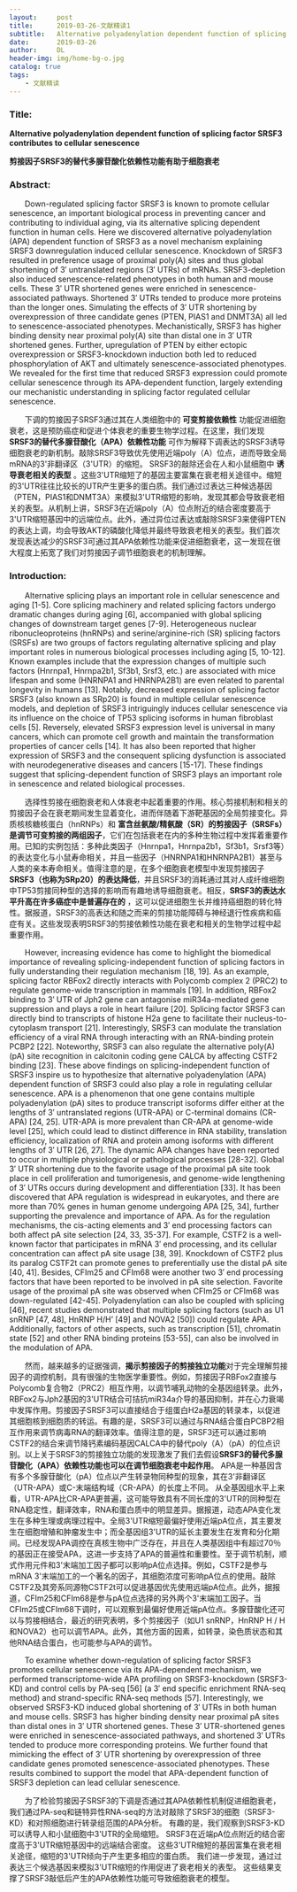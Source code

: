 ```yaml
---
layout:     post
title:      2019-03-26-文献精读1
subtitle:   Alternative polyadenylation dependent function of splicing factor SRSF3 contributes to cellular senescence
date:       2019-03-26
author:     DL
header-img: img/home-bg-o.jpg
catalog: true
tags:
    - 文献精读
---
```



### Title: 

**Alternative polyadenylation dependent function of splicing factor SRSF3 contributes to cellular senescence**

**剪接因子SRSF3的替代多腺苷酸化依赖性功能有助于细胞衰老**

### Abstract:

&emsp;&emsp;Down-regulated splicing factor SRSF3 is known to promote cellular senescence, an important biological process in preventing cancer and contributing to individual aging, via its alternative splicing dependent function in human cells. Here we discovered alternative polyadenylation (APA) dependent function of SRSF3 as a novel mechanism explaining SRSF3 downregulation induced cellular senescence. Knockdown of SRSF3 resulted in preference usage of proximal poly(A) sites and thus global shortening of 3′ untranslated regions (3′ UTRs) of mRNAs. SRSF3-depletion also induced senescence-related phenotypes in both human and mouse cells. These 3′ UTR shortened genes were enriched in senescence-associated pathways. Shortened 3′ UTRs tended to produce more proteins than the longer ones. Simulating the effects of 3′ UTR shortening by overexpression of three candidate genes (PTEN, PIAS1 and DNMT3A) all led to senescence-associated phenotypes. Mechanistically, SRSF3 has higher binding density near proximal poly(A) site than distal one in 3′ UTR shortened genes. Further, upregulation of PTEN by either ectopic overexpression or SRSF3-knockdown induction both led to reduced phosphorylation of AKT and ultimately senescence-associated phenotypes. We revealed for the first time that reduced SRSF3 expression could promote cellular senescence through its APA-dependent function, largely extending our mechanistic understanding in splicing factor regulated cellular senescence.

&emsp;&emsp;下调的剪接因子SRSF3通过其在人类细胞中的 **可变剪接依赖性** 功能促进细胞衰老，这是预防癌症和促进个体衰老的重要生物学过程。在这里，我们发现 **SRSF3的替代多腺苷酸化（APA）依赖性功能** 可作为解释下调表达的SRSF3诱导细胞衰老的新机制。敲除SRSF3导致优先使用近端poly（A）位点，进而导致全局mRNA的3'非翻译区（3'UTR）的缩短。 SRSF3的敲除还会在人和小鼠细胞中 **诱导衰老相关的表型** 。这些3'UTR缩短了的基因主要富集在衰老相关途径中。缩短的3'UTR往往比较长的UTR产生更多的蛋白质。我们通过过表达三种候选基因（PTEN，PIAS1和DNMT3A）来模拟3'UTR缩短的影响，发现其都会导致衰老相关的表型。从机制上讲，SRSF3在近端poly（A）位点附近的结合密度要高于3'UTR缩短基因中的远端位点。此外，通过异位过表达或敲除SRSF3来使得PTEN的表达上调，均会导致AKT的磷酸化降低并最终导致衰老相关的表型。我们首次发现表达减少的SRSF3可通过其APA依赖性功能来促进细胞衰老，这一发现在很大程度上拓宽了我们对剪接因子调节细胞衰老的机制理解。


### Introduction:

&emsp;&emsp;Alternative splicing plays an important role in cellular senescence and aging [1-5]. Core splicing machinery and related splicing factors undergo dramatic changes during aging [6], accompanied with global splicing changes of downstream target genes [7-9]. Heterogeneous nuclear ribonucleoproteins (hnRNPs) and serine/arginine-rich (SR) splicing factors (SRSFs) are two groups of factors regulating alternative splicing and play important roles in numerous biological processes including aging [5, 10-12]. Known examples include that the expression changes of multiple such factors (Hnrnpa1, Hnrnpa2b1, Sf3b1, Srsf3, etc.) are associated with mice lifespan and some (HNRNPA1 and HNRNPA2B1) are even related to parental longevity in humans [13]. Notably, decreased expression of splicing factor SRSF3 (also known as SRp20) is found in multiple cellular senescence models, and depletion of SRSF3 intriguingly induces cellular senescence via its influence on the choice of TP53 splicing isoforms in human fibroblast cells [5]. Reversely, elevated SRSF3 expression level is universal in many cancers, which can promote cell growth and maintain the transformation properties of cancer cells [14]. It has also been reported that higher expression of SRSF3 and the consequent splicing dysfunction is associated with neurodegenerative diseases and cancers [15-17]. These findings suggest that splicing-dependent function of SRSF3 plays an important role in senescence and related biological processes.

&emsp;&emsp;选择性剪接在细胞衰老和人体衰老中起着重要的作用。核心剪接机制和相关的剪接因子会在衰老期间发生显着变化，进而伴随着下游靶基因的全局剪接变化。异质核核糖核蛋白（hnRNPs）和 **富含丝氨酸/精氨酸（SR）的剪接因子（SRSFs）是调节可变剪接的两组因子**，它们在包括衰老在内的多种生物过程中发挥着重要作用。已知的实例包括：多种此类因子（Hnrnpa1，Hnrnpa2b1，Sf3b1，Srsf3等）的表达变化与小鼠寿命相关，并且一些因子（HNRNPA1和HNRNPA2B1）甚至与人类的亲本寿命相关。值得注意的是，在多个细胞衰老模型中发现剪接因子 **SRSF3（也称为SRp20）的表达降低**，并且SRSF3的消耗通过其对人成纤维细胞中TP53剪接同种型的选择的影响而有趣地诱导细胞衰老。相反，**SRSF3的表达水平升高在许多癌症中是普遍存在的** ，这可以促进细胞生长并维持癌细胞的转化特性。据报道，SRSF3的高表达和随之而来的剪接功能障碍与神经退行性疾病和癌症有关。这些发现表明SRSF3的剪接依赖性功能在衰老和相关的生物学过程中起重要作用。

&emsp;&emsp;However, increasing evidence has come to highlight the biomedical importance of revealing splicing-independent function of splicing factors in fully understanding their regulation mechanism [18, 19]. As an example, splicing factor RBFox2 directly interacts with Polycomb complex 2 (PRC2) to regulate genome-wide transcription in mammals [19]. In addition, RBFox2 binding to 3′ UTR of Jph2 gene can antagonise miR34a-mediated gene suppression and plays a role in heart failure [20]. Splicing factor SRSF3 can directly bind to transcripts of histone H2a gene to facilitate their nucleus-to-cytoplasm transport [21]. Interestingly, SRSF3 can modulate the translation efficiency of a viral RNA through interacting with an RNA-binding protein PCBP2 [22]. Noteworthy, SRSF3 can also regulate the alternative poly(A) (pA) site recognition in calcitonin coding gene CALCA by affecting CSTF2 binding [23]. These above findings on splicing-independent function of SRSF3 inspire us to hypothesize that alternative polyadenylation (APA) dependent function of SRSF3 could also play a role in regulating cellular senescence. APA is a phenomenon that one gene contains multiple polyadenylation (pA) sites to produce transcript isoforms differ either at the lengths of 3′ untranslated regions (UTR-APA) or C-terminal domains (CR-APA) [24, 25]. UTR-APA is more prevalent than CR-APA at genome-wide level [25], which could lead to distinct difference in RNA stability, translation efficiency, localization of RNA and protein among isoforms with different lengths of 3′ UTR [26, 27]. The dynamic APA changes have been reported to occur in multiple physiological or pathological processes [28-32]. Global 3′ UTR shortening due to the favorite usage of the proximal pA site took place in cell proliferation and tumorigenesis, and genome-wide lengthening of 3′ UTRs occurs during development and differentiation [33]. It has been discovered that APA regulation is widespread in eukaryotes, and there are more than 70% genes in human genome undergoing APA [25, 34], further supporting the prevalence and importance of APA. As for the regulation mechanisms, the cis-acting elements and 3′ end processing factors can both affect pA site selection [24, 33, 35-37]. For example, CSTF2 is a well-known factor that participates in mRNA 3′ end processing, and its cellular concentration can affect pA site usage [38, 39]. Knockdown of CSTF2 plus its paralog CSTF2t can promote genes to preferentially use the distal pA site [40, 41]. Besides, CFIm25 and CFIm68 were another two 3′ end processing factors that have been reported to be involved in pA site selection. Favorite usage of the proximal pA site was observed when CFIm25 or CFIm68 was down-regulated [42-45]. Polyadenylation can also be coupled with splicing [46], recent studies demonstrated that multiple splicing factors (such as U1 snRNP [47, 48], HnRNP H/H’ [49] and NOVA2 [50]) could regulate APA. Additionally, factors of other aspects, such as transcription [51], chromatin state [52] and other RNA binding proteins [53-55], can also be involved in the modulation of APA.

&emsp;&emsp;然而，越来越多的证据强调，**揭示剪接因子的剪接独立功能**对于完全理解剪接因子的调控机制，具有很强的生物医学重要性。例如，剪接因子RBFox2直接与Polycomb复合物2（PRC2）相互作用，以调节哺乳动物的全基因组转录。此外，RBFox2与Jph2基因的3'UTR结合可拮抗miR34a介导的基因抑制，并在心力衰竭中发挥作用。剪接因子SRSF3可以直接结合于组蛋白H2a基因的转录本，以促进其细胞核到细胞质的转运。有趣的是，SRSF3可以通过与RNA结合蛋白PCBP2相互作用来调节病毒RNA的翻译效率。值得注意的是，SRSF3还可以通过影响CSTF2的结合来调节降钙素编码基因CALCA中的替代poly（A）（pA）的位点识别。以上关于SRSF3的剪接独立功能的发现激发了我们去假设**SRSF3的替代多腺苷酸化（APA）依赖性功能也可以在调节细胞衰老中起作用**。 APA是一种基因含有多个多腺苷酸化（pA）位点以产生转录物同种型的现象，其在3'非翻译区（UTR-APA）或C-末端结构域（CR-APA）的长度上不同。 从全基因组水平上来看，UTR-APA比CR-APA更普遍，这可能导致具有不同长度的3'UTR的同种型在RNA稳定性，翻译效率，RNA和蛋白质中的明显差异。据报道，动态APA变化发生在多种生理或病理过程中。全局3'UTR缩短最偏好使用近端pA位点，其主要发生在细胞增殖和肿瘤发生中；而全基因组3'UTR的延长主要发生在发育和分化期间。已经发现APA调控在真核生物中广泛存在，并且在人类基因组中有超过70％的基因正在接受APA，这进一步支持了APA的普遍性和重要性。至于调节机制，顺式作用元件和3'末端加工因子都可以影响pA位点选择。例如，CSTF2是参与mRNA 3'末端加工的一个著名的因子，其细胞浓度可影响pA位点的使用。敲除CSTF2及其旁系同源物CSTF2t可以促进基因优先使用远端pA位点。此外，据报道，CFIm25和CFIm68是参与pA位点选择的另外两个3'末端加工因子。当CFIm25或CFIm68下调时，可以观察到最偏好使用近端pA位点。多腺苷酸化还可以与剪接相结合，最近的研究表明，多个剪接因子（如U1 snRNP，HnRNP H / H和NOVA2）也可以调节APA。此外，其他方面的因素，如转录，染色质状态和其他RNA结合蛋白，也可能参与APA的调节。

&emsp;&emsp;To examine whether down-regulation of splicing factor SRSF3 promotes cellular senescence via its APA-dependent mechanism, we performed transcriptome-wide APA profiling on SRSF3-knockdown (SRSF3-KD) and control cells by PA-seq [56] (a 3′ end specific enrichment RNA-seq method) and strand-specific RNA-seq methods [57]. Interestingly, we observed SRSF3-KD induced global shortening of 3′ UTRs in both human and mouse cells. SRSF3 has higher binding density near proximal pA sites than distal ones in 3′ UTR shortened genes. These 3′ UTR-shortened genes were enriched in senescence-associated pathways, and shortened 3′ UTRs tended to produce more corresponding proteins. We further found that mimicking the effect of 3′ UTR shortening by overexpression of three candidate genes promoted senescence-associated phenotypes. These results combined to support the model that APA-dependent function of SRSF3 depletion can lead cellular senescence. 

&emsp;&emsp;为了检验剪接因子SRSF3的下调是否通过其APA依赖性机制促进细胞衰老，我们通过PA-seq和链特异性RNA-seq的方法对敲除了SRSF3的细胞（SRSF3-KD）和对照细胞进行转录组范围的APA分析。 有趣的是，我们观察到SRSF3-KD可以诱导人和小鼠细胞中3'UTR的全局缩短。 SRSF3在近端pA位点附近的结合密度高于3'UTR缩短基因中的远端结合密度。 这些3'UTR缩短的基因富集在衰老相关途径，缩短的3'UTR倾向于产生更多相应的蛋白质。 我们进一步发现，通过过表达三个候选基因来模拟3'UTR缩短的作用促进了衰老相关的表型。 这些结果支撑了SRSF3敲低后产生的APA依赖性功能可导致细胞衰老的模型。
